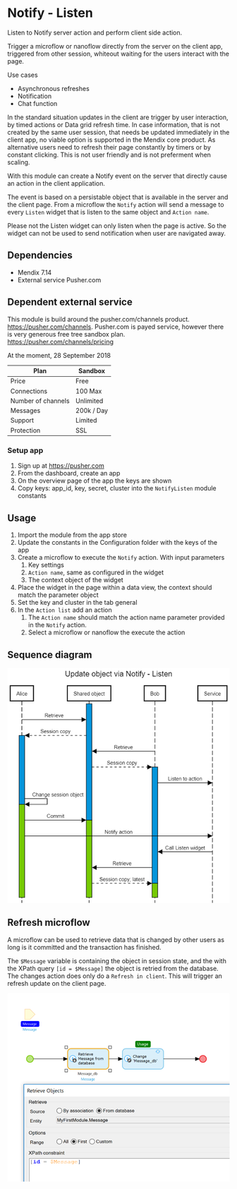 # Notify - Listen
Listen to Notify server action and perform client side action.

Trigger a microflow or nanoflow directly from the server on the client app, triggered from other session, whiteout waiting for the users interact with the page.

Use cases
 - Asynchronous refreshes
 - Notification
 - Chat function

In the standard situation updates in the client are trigger by user interaction, by timed actions or Data grid refresh time. In case information, that is not created by the same user session, that needs be updated immediately in the client app, no viable option is supported in the Mendix core product. As alternative users need to refresh their page constantly by timers or by constant clicking. This is not user friendly and is not preferment when scaling.

With this module can create a Notify event on the server that directly cause an action in the client application.

The event is based on a persistable object that is available in the server and the client page. From a microflow the `Notify` action will send a message to every `Listen` widget that is listen to the same object and `Action name`.

Please not the Listen widget can only listen when the page is active. So the widget can not be used to send notification when user are navigated away.

## Dependencies
 - Mendix 7.14
 - External service Pusher.com

## Dependent external service

This module is build around the pusher.com/channels product. https://pusher.com/channels.
Pusher.com is payed service, however there is very generous free tree sandbox plan.
https://pusher.com/channels/pricing

At the moment, 28 September 2018

| Plan | Sandbox |
| --- | --- |
| Price | Free |
| Connections | 100 Max |
| Number of channels | Unlimited |
| Messages | 200k / Day |
| Support | Limited |
| Protection | SSL |

### Setup app

1. Sign up at https://pusher.com
1. From the dashboard, create an app
1. On the overview page of the app the keys are shown
1. Copy keys: app_id, key, secret, cluster into the `NotifyListen` module constants

## Usage

1. Import the module from the app store
1. Update the constants in the Configuration folder with the keys of the app
1. Create a microflow to execute the `Notify` action. With input parameters
    1. Key settings
    1. `Action name`, same as configured in the widget
    1. The context object of the widget
1. Place the widget in the page within a data view, the context should match the parameter object
1. Set the key and cluster in the tab general
1. In the `Action list` add an action
    1. The `Action name` should match the action name parameter provided in the `Notify` action.
    1. Select a microflow or nanoflow the execute the action

## Sequence diagram
![Update object via Notify - Listen](/assets/SequenceDiagramUpdateObject.png)

## Refresh microflow
A microflow can be used to retrieve data that is changed by other users as long is it committed and the transaction has finished.

The `$Message` variable is containing the object in session state, and the with the XPath query `[id = $Message]` the object is retried from the database. The changes action does only do a `Refresh in client`. This will trigger an refresh update on the client page.

![Update object via Notify - Listen](/assets/RefreshMicroflowSample.png)
